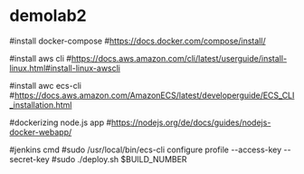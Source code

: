 # demolab2
#install docker-compose
#https://docs.docker.com/compose/install/

#install aws cli
#https://docs.aws.amazon.com/cli/latest/userguide/install-linux.html#install-linux-awscli

#install awc ecs-cli
#https://docs.aws.amazon.com/AmazonECS/latest/developerguide/ECS_CLI_installation.html

#dockerizing node.js app
#https://nodejs.org/de/docs/guides/nodejs-docker-webapp/

#jenkins cmd
#sudo /usr/local/bin/ecs-cli configure profile --access-key <XXX> --secret-key <XXX>
#sudo ./deploy.sh $BUILD_NUMBER
